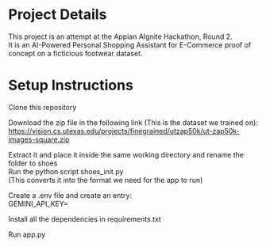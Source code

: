 # Project Details

This project is an attempt at the Appian AIgnite Hackathon, Round 2.  
It is an AI-Powered Personal Shopping Assistant for E-Commerce proof of concept on a ficticious footwear dataset.  


# Setup Instructions

Clone this repository 

Download the zip file in the following link (This is the dataset we trained on):  
https://vision.cs.utexas.edu/projects/finegrained/utzap50k/ut-zap50k-images-square.zip  

Extract it and place it inside the same working directory and rename the folder to shoes  
Run the python script shoes_init.py  
(This converts it into the format we need for the app to run)  

Create a .env file and create an entry:  
GEMINI_API_KEY=<insert your api key here>  

Install all the dependencies in requirements.txt  

Run app.py  